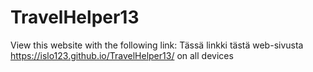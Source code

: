 # TravelHelper13
View this website with the following link:
Tässä linkki tästä web-sivusta https://islo123.github.io/TravelHelper13/
on all devices
